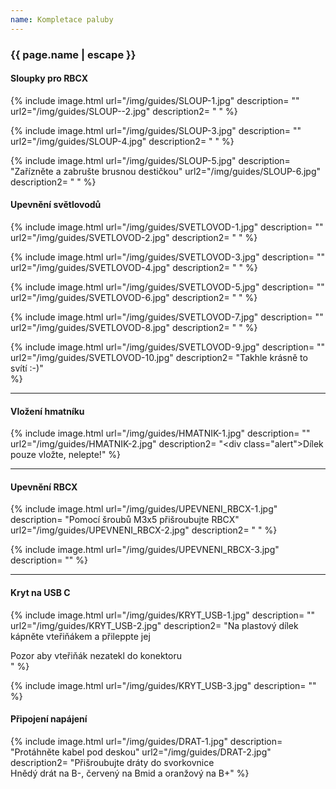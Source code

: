 ```yaml
---
name: Kompletace paluby
---
```

### {{ page.name | escape }}

<!-- #### Zpevnění paluby
{% include image.html
    url="/img/guides/VYZTUHA-1.jpg"
    description=
        ""
    url2="/img/guides/VYZTUHA-2.jpg"
    description2=
        ""
%}

{% include image.html
    url="/img/guides/VYZTUHA-3.jpg"
    description=
        ""
    url2="/img/guides/VYZTUHA-4.jpg"
    description2=
        "<div class=\"alert\">Dílek pouze vložte, nelepte!</div>"
%}

{% include image.html
    url="/img/guides/VYZTUHA-5.jpg"
    description=
        "Nalepte pouze dílek 30"
    url2="/img/guides/VYZTUHA-6.jpg"
    description2=
        ""
%}

{% include image.html
    url="/img/guides/VYZTUHA-7.jpg"
    description=
        ""
%} -->

#### Sloupky pro RBCX
{% include image.html
    url="/img/guides/SLOUP-1.jpg"
    description=
        ""
    url2="/img/guides/SLOUP--2.jpg"
    description2=
        " "
%}

{% include image.html
    url="/img/guides/SLOUP-3.jpg"
    description=
        ""
    url2="/img/guides/SLOUP-4.jpg"
    description2=
        " "
%}

{% include image.html
    url="/img/guides/SLOUP-5.jpg"
    description=
        "Zařízněte a zabrušte brusnou destičkou"
    url2="/img/guides/SLOUP-6.jpg"
    description2=
        " "
%}



#### Upevnění světlovodů

{% include image.html
    url="/img/guides/SVETLOVOD-1.jpg"
    description=
        ""
    url2="/img/guides/SVETLOVOD-2.jpg"
    description2=
        " "
%}

{% include image.html
    url="/img/guides/SVETLOVOD-3.jpg"
    description=
        ""
    url2="/img/guides/SVETLOVOD-4.jpg"
    description2=
        " "
%}

{% include image.html
    url="/img/guides/SVETLOVOD-5.jpg"
    description=
        ""
    url2="/img/guides/SVETLOVOD-6.jpg"
    description2=
        " "
%}

{% include image.html
    url="/img/guides/SVETLOVOD-7.jpg"
    description=
        ""
    url2="/img/guides/SVETLOVOD-8.jpg"
    description2=
        " "
%}

{% include image.html
    url="/img/guides/SVETLOVOD-9.jpg"
    description=
        ""
    url2="/img/guides/SVETLOVOD-10.jpg"
    description2=
        "Takhle krásně to svítí :-)"        
%}

---


#### Vložení hmatníku

{% include image.html
    url="/img/guides/HMATNIK-1.jpg"
    description=
        ""
    url2="/img/guides/HMATNIK-2.jpg"
    description2=
        "<div class=\"alert\">Dílek pouze vložte, nelepte!</div>"
%}

---


#### Upevnění RBCX

{% include image.html
    url="/img/guides/UPEVNENI_RBCX-1.jpg"
    description=
        "Pomocí šroubů M3x5 přišroubujte RBCX"
    url2="/img/guides/UPEVNENI_RBCX-2.jpg"
    description2=
        " "
%}

{% include image.html
    url="/img/guides/UPEVNENI_RBCX-3.jpg"
    description=
        ""
%}

---

#### Kryt na USB C


{% include image.html
    url="/img/guides/KRYT_USB-1.jpg"
    description=
        ""
    url2="/img/guides/KRYT_USB-2.jpg"
    description2=
        "Na plastový dílek kápněte vteřiňákem a přileppte jej
<div class=\"alert\">Pozor aby vteřiňák nezatekl do konektoru</div>"
%}

{% include image.html
    url="/img/guides/KRYT_USB-3.jpg"
    description=
        ""
%}

#### Připojení napájení


{% include image.html
    url="/img/guides/DRAT-1.jpg"
    description=
        "Protáhněte kabel pod deskou"
    url2="/img/guides/DRAT-2.jpg"
    description2=
        "Přišroubujte dráty do svorkovnice<br>
         Hnědý drát na B-, červený na Bmid a oranžový na B+"
%}


